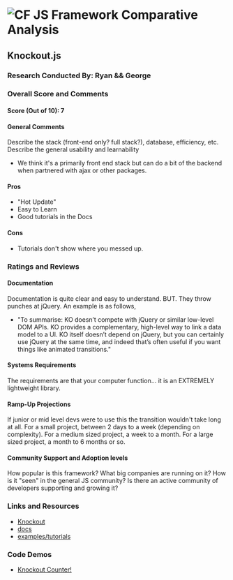 ![CF](http://i.imgur.com/7v5ASc8.png) JS Framework Comparative Analysis
=======================================================================

## Knockout.js

### Research Conducted By: Ryan && George

### Overall Score and Comments
#### Score (Out of 10): 7
#### General Comments
Describe the stack (front-end only? full stack?), database, efficiency, etc. Describe the general usability and learnability
* We think it's a primarily front end stack but can do a bit of the backend when partnered with ajax or other packages.

#### Pros
* "Hot Update"
* Easy to Learn
* Good tutorials in the Docs

#### Cons
* Tutorials don't show where you messed up.

### Ratings and Reviews
#### Documentation
Documentation is quite clear and easy to understand. BUT. They throw punches at jQuery.
An example is as follows, 
* "To summarise: KO doesn’t compete with jQuery or similar low-level DOM APIs. KO provides a complementary, high-level way to link a data model to a UI. KO itself doesn’t depend on jQuery, but you can certainly use jQuery at the same time, and indeed that’s often useful if you want things like animated transitions."

#### Systems Requirements
The requirements are that your computer function... it is an EXTREMELY lightweight library.

#### Ramp-Up Projections
If junior or mid level devs were to use this the transition wouldn't take long at all. For a small project, between 2 days to a week (depending on complexity). For a medium sized project, a week to a month. For a large sized project, a month to 6 months or so.

#### Community Support and Adoption levels
How popular is this framework? What big companies are running on it? How is it "seen" in the general JS community?  Is there an active community of developers supporting and growing it?


### Links and Resources
* [Knockout](https://knockoutjs.com/index.html)
* [docs](https://knockoutjs.com/documentation/introduction.html)
* [examples/tutorials](http://learn.knockoutjs.com/#/?tutorial=intro)

### Code Demos
* [Knockout Counter!](https://codesandbox.io/s/k0430z8x07)
